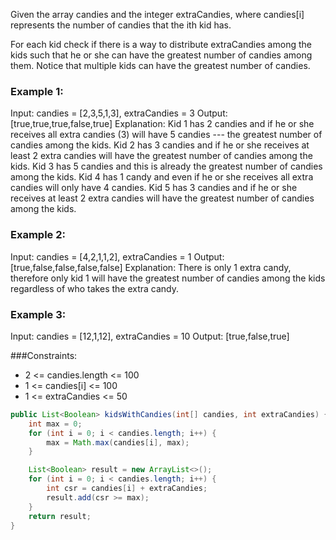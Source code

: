 Given the array candies and the integer extraCandies, where candies[i] represents the number of candies that the ith kid has.

For each kid check if there is a way to distribute extraCandies among the kids such that he or she can have the greatest number of candies among them. Notice that multiple kids can have the greatest number of candies.

### Example 1:
Input: candies = [2,3,5,1,3], extraCandies = 3
Output: [true,true,true,false,true] 
Explanation: 
Kid 1 has 2 candies and if he or she receives all extra candies (3) will have 5 candies --- the greatest number of candies among the kids. 
Kid 2 has 3 candies and if he or she receives at least 2 extra candies will have the greatest number of candies among the kids. 
Kid 3 has 5 candies and this is already the greatest number of candies among the kids. 
Kid 4 has 1 candy and even if he or she receives all extra candies will only have 4 candies. 
Kid 5 has 3 candies and if he or she receives at least 2 extra candies will have the greatest number of candies among the kids. 

### Example 2:
Input: candies = [4,2,1,1,2], extraCandies = 1
Output: [true,false,false,false,false] 
Explanation: There is only 1 extra candy, therefore only kid 1 will have the greatest number of candies among the kids regardless of who takes the extra candy.

### Example 3:
Input: candies = [12,1,12], extraCandies = 10
Output: [true,false,true]
 
###Constraints:
- 2 <= candies.length <= 100
- 1 <= candies[i] <= 100
- 1 <= extraCandies <= 50

```java
public List<Boolean> kidsWithCandies(int[] candies, int extraCandies) {
    int max = 0;
    for (int i = 0; i < candies.length; i++) {
        max = Math.max(candies[i], max);
    }

    List<Boolean> result = new ArrayList<>();
    for (int i = 0; i < candies.length; i++) {
        int csr = candies[i] + extraCandies;
        result.add(csr >= max);
    }
    return result;
}
```